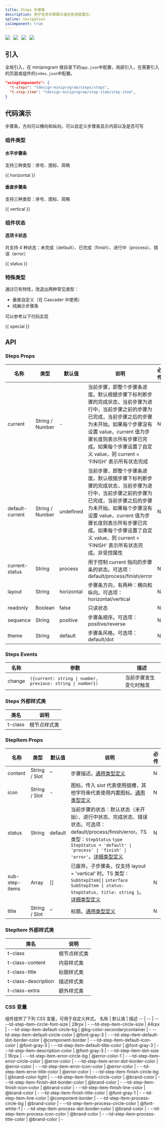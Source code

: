 ```yaml
---
title: Steps 步骤条
description: 用于任务步骤展示或任务进度展示。
spline: navigation
isComponent: true
---
```


<span class="coverages-badge" style="margin-right: 10px"><img src="https://img.shields.io/badge/coverages%3A%20lines-98%25-blue" /></span><span class="coverages-badge" style="margin-right: 10px"><img src="https://img.shields.io/badge/coverages%3A%20functions-88%25-blue" /></span><span class="coverages-badge" style="margin-right: 10px"><img src="https://img.shields.io/badge/coverages%3A%20statements-96%25-blue" /></span><span class="coverages-badge" style="margin-right: 10px"><img src="https://img.shields.io/badge/coverages%3A%20branches-82%25-blue" /></span>

## 引入

全局引入，在 miniprogram 根目录下的`app.json`中配置，局部引入，在需要引入的页面或组件的`index.json`中配置。

```json
"usingComponents": {
  "t-steps": "tdesign-miniprogram/steps/steps",
  "t-step-item": "tdesign-miniprogram/step-item/step-item",
}
```

## 代码演示

步骤条，方向可以横向和纵向，可以自定义步骤条显示内容以及是否可写

### 组件类型

#### 水平步骤条

支持三种类型：序号、图标、简略

{{ horizontal }}

#### 垂直步骤条

支持三种类型：序号、图标、简略

{{ vertical }}

### 组件状态

#### 选项卡状态

共支持 4 种状态：未完成（default）、已完成（finish）、进行中（process）、错误（error）

{{ status }}

### 特殊类型

通过已有特性，改造出两种常见类型：

- 垂直自定义（在 Cascader 中使用）
- 纯展示步骤条

可以参考以下代码实现

{{ special }}

## API

### Steps Props

 名称              | 类型              | 默认值        | 说明                                                                                                                                                                    | 必传 
-----------------|-----------------|------------|-----------------------------------------------------------------------------------------------------------------------------------------------------------------------|----
 current         | String / Number | -          | 当前步骤，即整个步骤条进度。默认根据步骤下标判断步骤的完成状态，当前步骤为进行中，当前步骤之前的步骤为已完成，当前步骤之后的步骤为未开始。如果每个步骤没有设置 value，current 值为步骤长度则表示所有步骤已完成。如果每个步骤设置了自定义 value，则 current = 'FINISH' 表示所有状态完成       | N  
 default-current | String / Number | undefined  | 当前步骤，即整个步骤条进度。默认根据步骤下标判断步骤的完成状态，当前步骤为进行中，当前步骤之前的步骤为已完成，当前步骤之后的步骤为未开始。如果每个步骤没有设置 value，current 值为步骤长度则表示所有步骤已完成。如果每个步骤设置了自定义 value，则 current = 'FINISH' 表示所有状态完成。非受控属性 | N  
 current-status  | String          | process    | 用于控制 current 指向的步骤条的状态。可选项：default/process/finish/error                                                                                                               | N  
 layout          | String          | horizontal | 步骤条方向，有两种：横向和纵向。可选项：horizontal/vertical                                                                                                                               | N  
 readonly        | Boolean         | false      | 只读状态                                                                                                                                                                  | N  
 sequence        | String          | positive   | 步骤条顺序。可选项：positive/reverse                                                                                                                                            | N  
 theme           | String          | default    | 步骤条风格。可选项：default/dot                                                                                                                                                 | N  

### Steps Events

 名称     | 参数                                                          | 描述          
--------|-------------------------------------------------------------|-------------
 change | `({current: string \| number, previous: string \| number})` | 当前步骤发生变化时触发 

### Steps 外部样式类

 类名      | 说明     
---------|-------- 
 t-class | 根节点样式类 

### StepItem Props

 名称             | 类型            | 默认值     | 说明                                                                                                                                                                                                                                                  | 必传 
----------------|---------------|---------|-----------------------------------------------------------------------------------------------------------------------------------------------------------------------------------------------------------------------------------------------------|----
 content        | String / Slot | ''      | 步骤描述。[通用类型定义](https://github.com/Tencent/tdesign-miniprogram/blob/develop/src/common/common.ts)                                                                                                                                                     | N  
 icon           | String / Slot | -       | 图标。传入 slot 代表使用插槽，其他字符串代表使用内置图标。[通用类型定义](https://github.com/Tencent/tdesign-miniprogram/blob/develop/src/common/common.ts)                                                                                                                          | N  
 status         | String        | default | 当前步骤的状态：默认状态（未开始）、进行中状态、完成状态、错误状态。可选项：default/process/finish/error。TS 类型：`StepStatus` `type StepStatus = 'default' \| 'process' \| 'finish' \| 'error'`。[详细类型定义](https://github.com/Tencent/tdesign-miniprogram/tree/develop/src/step-item/type.ts) | N  
 sub-step-items | Array         | []      | 已废弃。子步骤条，仅支持 layout  = 'vertical' 时。TS 类型：`SubStepItem[]` `interface SubStepItem { status: StepStatus, title: string }`。[详细类型定义](https://github.com/Tencent/tdesign-miniprogram/tree/develop/src/step-item/type.ts)                                 | N  
 title          | String / Slot | ''      | 标题。[通用类型定义](https://github.com/Tencent/tdesign-miniprogram/blob/develop/src/common/common.ts)                                                                                                                                                       | N  

### StepItem 外部样式类

 类名                  | 说明     
---------------------|-------- 
 t-class             | 根节点样式类 
 t-class-content     | 内容样式类  
 t-class-title       | 标题样式类  
 t-class-description | 描述样式类  
 t-class-extra       | 额外样式类  

### CSS 变量

组件提供了下列 CSS 变量，可用于自定义样式。
名称 | 默认值 | 描述
-- | -- | --
--td-step-item-circle-font-size | 28rpx | -
--td-step-item-circle-size | 44rpx | -
--td-step-item-default-circle-bg | @bg-color-secondarycontainer | -
--td-step-item-default-circle-color | @font-gray-3 | -
--td-step-item-default-dot-border-color | @component-border | -
--td-step-item-default-icon-color | @font-gray-3 | -
--td-step-item-default-title-color | @font-gray-3 | -
--td-step-item-description-color | @font-gray-3 | -
--td-step-item-dot-size | 16rpx | -
--td-step-item-error-circle-bg | @error-color-1 | -
--td-step-item-error-circle-color | @error-color | -
--td-step-item-error-dot-border-color | @error-color | -
--td-step-item-error-icon-color | @error-color | -
--td-step-item-error-title-color | @error-color | -
--td-step-item-finish-circle-bg | @brand-color-light | -
--td-step-item-finish-circle-color | @brand-color | -
--td-step-item-finish-dot-border-color | @brand-color | -
--td-step-item-finish-icon-color | @brand-color | -
--td-step-item-finish-line-color | @brand-color | -
--td-step-item-finish-title-color | @font-gray-1 | -
--td-step-item-line-color | @component-border | -
--td-step-item-process-circle-bg | @brand-color | -
--td-step-item-process-circle-color | @font-white-1 | -
--td-step-item-process-dot-border-color | @brand-color | -
--td-step-item-process-icon-color | @brand-color | -
--td-step-item-process-title-color | @brand-color | - 
